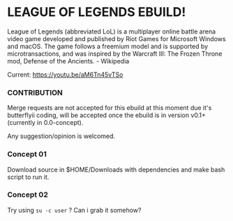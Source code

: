 # LEAGUE OF LEGENDS EBUILD!
League of Legends (abbreviated LoL) is a multiplayer online battle arena video game developed and published by Riot Games for Microsoft Windows and macOS. The game follows a freemium model and is supported by microtransactions, and was inspired by the Warcraft III: The Frozen Throne mod, Defense of the Ancients. - Wikipedia


Current: https://youtu.be/aM6Tn45vTSo

### CONTRIBUTION
Merge requests are not accepted for this ebuild at this moment due it's butterflyii coding,  will be accepted once the ebuild is in version v0.1+ (currently in 0.0-concept).

Any suggestion/opinion is welcomed.


### Concept 01
Download source in $HOME/Downloads with dependencies and make bash script to run it.

### Concept 02
Try using `su -c user` ? Can i grab it somehow?
